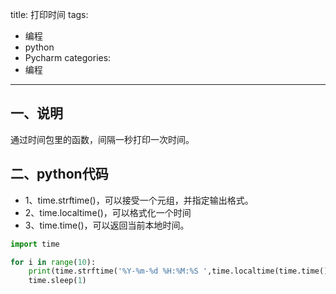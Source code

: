 title: 打印时间
tags:
- 编程
- python
- Pycharm
categories:
- 编程
---

## 一、说明
通过时间包里的函数，间隔一秒打印一次时间。

## 二、python代码
- 1、time.strftime()，可以接受一个元组，并指定输出格式。
- 2、time.localtime()，可以格式化一个时间
- 3、time.time()，可以返回当前本地时间。


```python
import time

for i in range(10):
    print(time.strftime('%Y-%m-%d %H:%M:%S ',time.localtime(time.time())))
    time.sleep(1)

```
